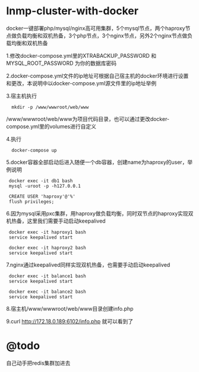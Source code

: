 # lnmp-cluster-with-docker
docker一键部署php/mysql/nginx高可用集群，5个mysql节点，两个haproxy节点做负载均衡和双机热备，3个php节点，3个nginx节点，另外2个nginx节点做负载均衡和双机热备


1.修改docker-compose.yml里的XTRABACKUP_PASSWORD 和 MYSQL_ROOT_PASSWORD 为你的数据库密码

2.docker-compose.yml文件的ip地址可根据自己宿主机的docker环境进行设置和更改，本说明中以docker-compose.yml源文件里的ip地址举例

3.宿主机执行
      
      mkdir -p /www/wwwroot/web/www 
     
  /www/wwwroot/web/www为项目代码目录，也可以通过更改docker-compose.yml里的volumes进行自定义

4.执行

      docker-compose up

5.docker容器全部启动后进入随便一个db容器，创建name为haproxy的user，举例说明

     docker exec -it db1 bash
     mysql -uroot -p -h127.0.0.1
     
     CREATE USER 'haproxy'@'%'
     flush privileges;

6.因为mysql采用pxc集群，用haproxy做负载均衡，同时双节点的haproxy实现双机热备，这里我们需要手动启动keepalived

     docker exec -it haproxy1 bash
     service keepalived start
     
     docker exec -it haproxy2 bash
     service keepalived start
7.nginx通过keepalived同样实现双机热备，也需要手动启动keepalived

     docker exec -it balance1 bash
     service keepalived start
     
     docker exec -it balance2 bash
     service keepalived start
     
8.宿主机/www/wwwroot/web/www目录创建info.php

9.curl http://172.18.0.189:6102/info.php 就可以看到了

# @todo
自己动手把redis集群加进去
